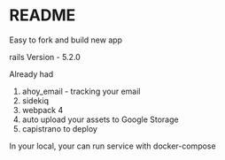# README

Easy to fork and build new app

rails Version - 5.2.0

Already had

1. ahoy_email - tracking your email
2. sidekiq 
3. webpack 4
4. auto upload your assets to Google Storage 
5. capistrano to deploy 

In your local, your can run service with docker-compose
